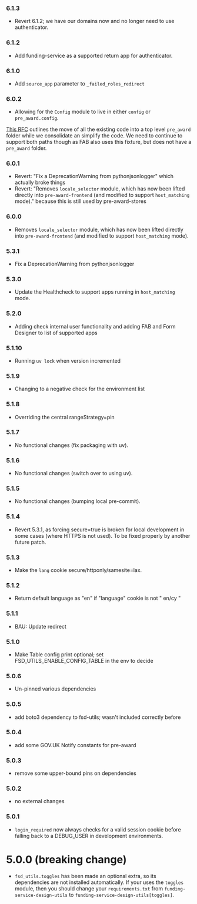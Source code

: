 ### 6.1.3

* Revert 6.1.2; we have our domains now and no longer need to use authenticator.

### 6.1.2

* Add funding-service as a supported return app for authenticator.

### 6.1.0

* Add `source_app` parameter to `_failed_roles_redirect`

### 6.0.2

* Allowing for the `Config` module to live in either `config` or `pre_award.config`.

[This RFC](https://github.com/communitiesuk/funding-service-requests-for-comments/discussions/22) outlines the move of all the existing code into a top level `pre_award` folder while we consolidate an simplify the code. We need to continue to support both paths though as FAB also uses this fixture, but does not have a `pre_award` folder.

### 6.0.1

* Revert: "Fix a DeprecationWarning from pythonjsonlogger" which actually broke things
* Revert: "Removes `locale_selector` module, which has now been lifted directly into `pre-award-frontend` (and modified to support `host_matching` mode)." because this is still used by pre-award-stores

### 6.0.0

* Removes `locale_selector` module, which has now been lifted directly into `pre-award-frontend` (and modified to support `host_matching` mode).

### 5.3.1

* Fix a DeprecationWarning from pythonjsonlogger

### 5.3.0

* Update the Healthcheck to support apps running in `host_matching` mode.

### 5.2.0

* Adding check internal user functionality and adding FAB and Form Designer to list of supported apps

### 5.1.10

* Running `uv lock` when version incremented

### 5.1.9

* Changing to a negative check for the environment list

### 5.1.8

* Overriding the central rangeStrategy=pin

### 5.1.7

* No functional changes (fix packaging with uv).

### 5.1.6

* No functional changes (switch over to using uv).

### 5.1.5

* No functional changes (bumping local pre-commit).

### 5.1.4
* Revert 5.3.1, as forcing secure=true is broken for local development in some cases (where HTTPS is not used). To be fixed properly by another future patch.

### 5.1.3

* Make the `lang` cookie secure/httponly/samesite=lax.

### 5.1.2

- Return default language as "en" if "language" cookie is not " en/cy "

### 5.1.1

- BAU: Update redirect

### 5.1.0

- Make Table config print optional; set FSD_UTILS_ENABLE_CONFIG_TABLE in the
env to decide

### 5.0.6

- Un-pinned various dependencies

### 5.0.5

- add boto3 dependency to fsd-utils; wasn't included correctly before

### 5.0.4

- add some GOV.UK Notify constants for pre-award

### 5.0.3

- remove some upper-bound pins on dependencies

### 5.0.2

- no external changes

### 5.0.1

- `login_required` now always checks for a valid session cookie before falling back to a DEBUG_USER in development environments.

# 5.0.0 (breaking change)

- `fsd_utils.toggles` has been made an optional extra, so its dependencies are not installed automatically. If your
  uses the `toggles` module, then you should change your `requirements.txt` from `funding-service-design-utils` to
  `funding-service-design-utils[toggles]`.
